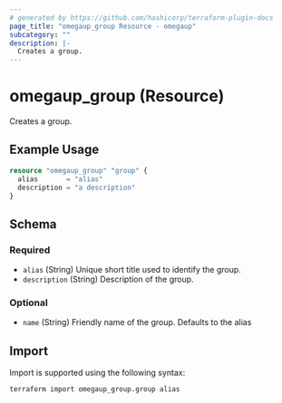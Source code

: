 ```yaml
---
# generated by https://github.com/hashicorp/terraform-plugin-docs
page_title: "omegaup_group Resource - omegaup"
subcategory: ""
description: |-
  Creates a group.
---
```


# omegaup_group (Resource)

Creates a group.

## Example Usage

```terraform
resource "omegaup_group" "group" {
  alias       = "alias"
  description = "a description"
}
```

<!-- schema generated by tfplugindocs -->
## Schema

### Required

- `alias` (String) Unique short title used to identify the group.
- `description` (String) Description of the group.

### Optional

- `name` (String) Friendly name of the group. Defaults to the alias

## Import

Import is supported using the following syntax:

```shell
terraform import omegaup_group.group alias
```
